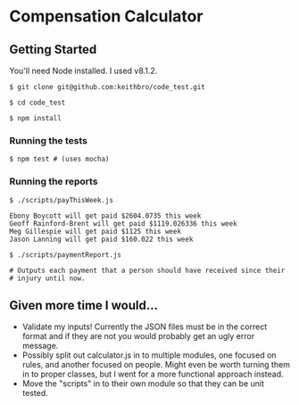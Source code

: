 # Compensation Calculator

## Getting Started

You'll need Node installed. I used v8.1.2.

    $ git clone git@github.com:keithbro/code_test.git

    $ cd code_test

    $ npm install

### Running the tests

    $ npm test # (uses mocha)

### Running the reports

    $ ./scripts/payThisWeek.js

    Ebony Boycott will get paid $2604.0735 this week
    Geoff Rainford-Brent will get paid $1119.026336 this week
    Meg Gillespie will get paid $1125 this week
    Jason Lanning will get paid $160.022 this week

    $ ./scripts/paymentReport.js

    # Outputs each payment that a person should have received since their
    # injury until now.

## Given more time I would...

* Validate my inputs! Currently the JSON files must be in the correct format
  and if they are not you would probably get an ugly error message.
* Possibly split out calculator.js in to multiple modules, one focused on
  rules, and another focused on people. Might even be worth turning them in to
  proper classes, but I went for a more functional approach instead.
* Move the "scripts" in to their own module so that they can be unit tested.


